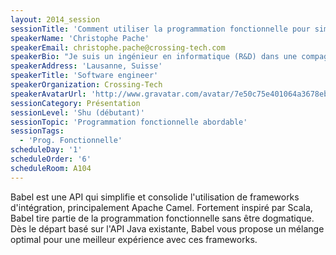 ```yaml
---
layout: 2014_session
sessionTitle: 'Comment utiliser la programmation fonctionnelle pour simplifier une solution d''intégration'
speakerName: 'Christophe Pache'
speakerEmail: christophe.pache@crossing-tech.com
speakerBio: "Je suis un ingénieur en informatique (R&D) dans une compagnie spécialisée dans l'intégration, Une de tâches principales de mon équipe est la définition d'API innovante et accessible au plus grand nombre. \n\nComme tous n'apprécient pas forcément la programmation fonctionnelle, nous cherchons à rendre abordable les concepts que Scala met à disposition avec un minimum de connaissances requises,"
speakerAddress: 'Lausanne, Suisse'
speakerTitle: 'Software engineer'
speakerOrganization: Crossing-Tech
speakerAvatarUrl: 'http://www.gravatar.com/avatar/7e50c75e401064a3678eb1dbd7b1450a?size=200&default=mm'
sessionCategory: Présentation
sessionLevel: 'Shu (débutant)'
sessionTopic: 'Programmation fonctionnelle abordable'
sessionTags:
  - 'Prog. Fonctionnelle'
scheduleDay: '1'
scheduleOrder: '6'
scheduleRoom: A104
---
```


Babel est une API qui simplifie et consolide l'utilisation de frameworks d'intégration, principalement Apache Camel. Fortement inspiré par Scala, Babel tire partie de la programmation fonctionnelle sans être dogmatique. Dès le départ basé sur l'API Java existante, Babel vous propose un mélange optimal pour une meilleur expérience avec ces frameworks.
